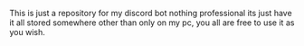 This is just a repository for my discord bot nothing professional its just have it all stored somewhere other than only on my pc, you all are free to use it as you wish.
